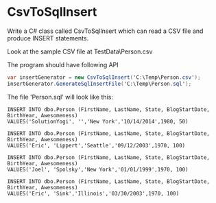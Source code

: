 CsvToSqlInsert
===================================

Write a C# class called CsvToSqlInsert which can read a CSV file and produce INSERT statements.

Look at the sample CSV file at TestData\Person.csv


The program should have following API

```C#
var insertGenerator = new CsvToSqlInsert('C:\Temp\Person.csv');
insertGenerator.GenerateSqlInsertFile('C:\Temp\Person.sql');
```

The file 'Person.sql' will look like this:

```
INSERT INTO dbo.Person (FirstName, LastName, State, BlogStartDate, BirthYear, Awesomeness)
VALUES('SolutionYogi', '','New York','10/14/2014',1980, 50)

INSERT INTO dbo.Person (FirstName, LastName, State, BlogStartDate, BirthYear, Awesomeness)
VALUES('Eric', 'Lippert','Seattle','09/12/2003',1970, 100)

INSERT INTO dbo.Person (FirstName, LastName, State, BlogStartDate, BirthYear, Awesomeness)
VALUES('Joel', 'Spolsky','New York','01/01/1999',1970, 100)

INSERT INTO dbo.Person (FirstName, LastName, State, BlogStartDate, BirthYear, Awesomeness)
VALUES('Eric', 'Sink','Illinois','03/30/2003',1970, 100)

```
